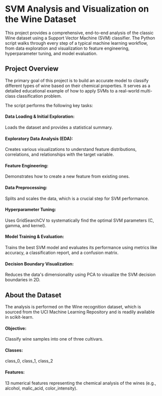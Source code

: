# SVM Analysis and Visualization on the Wine Dataset
This project provides a comprehensive, end-to-end analysis of the classic Wine dataset using a Support Vector Machine (SVM) classifier. The Python script walks through every step of a typical machine learning workflow, from data exploration and visualization to feature engineering, hyperparameter tuning, and model evaluation.

## Project Overview
The primary goal of this project is to build an accurate model to classify different types of wine based on their chemical properties. It serves as a detailed educational example of how to apply SVMs to a real-world multi-class classification problem.

The script performs the following key tasks:

#### Data Loading & Initial Exploration: 
Loads the dataset and provides a statistical summary.

#### Exploratory Data Analysis (EDA): 
Creates various visualizations to understand feature distributions, correlations, and relationships with the target variable.

#### Feature Engineering:
Demonstrates how to create a new feature from existing ones.

#### Data Preprocessing: 
Splits and scales the data, which is a crucial step for SVM performance.

#### Hyperparameter Tuning:
Uses GridSearchCV to systematically find the optimal SVM parameters (C, gamma, and kernel).

#### Model Training & Evaluation: 
Trains the best SVM model and evaluates its performance using metrics like accuracy, a classification report, and a confusion matrix.

#### Decision Boundary Visualization: 
Reduces the data's dimensionality using PCA to visualize the SVM decision boundaries in 2D.

## About the Dataset
The analysis is performed on the Wine recognition dataset, which is sourced from the UCI Machine Learning Repository and is readily available in scikit-learn.

#### Objective:
Classify wine samples into one of three cultivars.

#### Classes: 
class_0, class_1, class_2
#### Features: 
13 numerical features representing the chemical analysis of the wines (e.g., alcohol, malic_acid, color_intensity).


